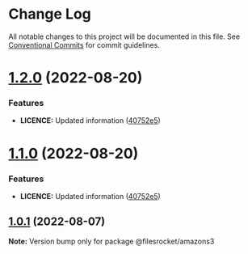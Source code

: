 # Change Log

All notable changes to this project will be documented in this file.
See [Conventional Commits](https://conventionalcommits.org) for commit guidelines.

# [1.2.0](https://github.com/Filesrocket/filesrocket/compare/v1.0.1...v1.2.0) (2022-08-20)


### Features

* **LICENCE:** Updated information ([40752e5](https://github.com/Filesrocket/filesrocket/commit/40752e5687f62377382badb9550d78a474460350))





# [1.1.0](https://github.com/Filesrocket/filesrocket/compare/v1.0.1...v1.1.0) (2022-08-20)


### Features

* **LICENCE:** Updated information ([40752e5](https://github.com/Filesrocket/filesrocket/commit/40752e5687f62377382badb9550d78a474460350))






## [1.0.1](https://github.com/Filesrocket/filesrocket/compare/v1.0.0...v1.0.1) (2022-08-07)

**Note:** Version bump only for package @filesrocket/amazons3
